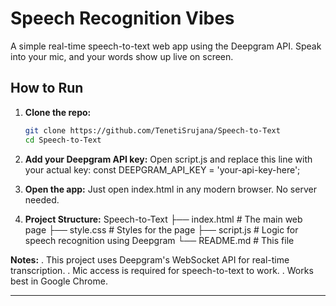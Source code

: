 # Speech Recognition Vibes

A simple real-time speech-to-text web app using the Deepgram API. Speak into your mic, and your words show up live on screen.

##  How to Run

1. **Clone the repo:**
   ```bash
   git clone https://github.com/TenetiSrujana/Speech-to-Text
   cd Speech-to-Text
   
2. **Add your Deepgram API key:**
Open script.js and replace this line with your actual key: const DEEPGRAM_API_KEY = 'your-api-key-here';

3. **Open the app:**
Just open index.html in any modern browser. No server needed.

4. **Project Structure:**
Speech-to-Text
├── index.html      # The main web page
├── style.css       # Styles for the page
├── script.js       # Logic for speech recognition using Deepgram
└── README.md       # This file


**Notes:** 
. This project uses Deepgram's WebSocket API for real-time transcription.
. Mic access is required for speech-to-text to work.
. Works best in Google Chrome.

---
